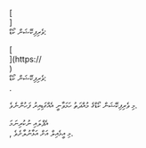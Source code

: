 [<br host>] <br action> ވެރިފިކޭޝަން ކޯޑް: <br code>

[<br host>](https://<br host>) <br action> ވެރިފިކޭޝަން ކޯޑް: <br code>.

މި ވެރިފިކޭޝަން ކޯޑްގެ މުއްދަތު ހަމަވާނީ އެއްގަޑިއިރު ފަހުންނެވެ.

އެޕްލައި ނުކުރިނަމަ <br action>, މި އީމެއިލް އަށް އަޅާނުލާށެވެ.
